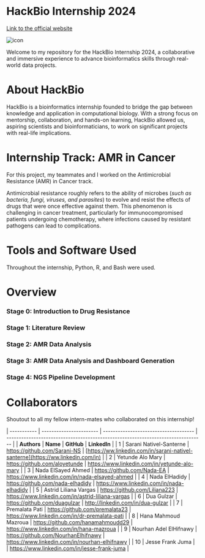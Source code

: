# HackBio Internship 2024

[Link to the official website](https://thehackbio.com/)

![icon](https://github.com/user-attachments/assets/e5898106-82fb-4b0b-b252-e50282ee5706)

Welcome to my repository for the HackBio Internship 2024, a collaborative and immersive experience to advance bioinformatics skills through real-world data projects.


# About HackBio

HackBio is a bioinformatics internship founded to bridge the gap between knowledge and application in computational biology. With a strong focus on mentorship, collaboration, and hands-on learning, HackBio allowed us, aspiring scientists and bioinformaticians, to work on significant projects with real-life implications.


# Internship Track: AMR in Cancer

For this project, my teammates and I worked on the Antimicrobial Resistance (AMR) in Cancer track.

Antimicrobial resistance roughly refers to the ability of microbes (_such as bacteria, fungi, viruses, and parasites_) to evolve and resist the effects of drugs that were once effective against them. This phenomenon is challenging in cancer treatment, particularly for immunocompromised patients undergoing chemotherapy, where infections caused by resistant pathogens can lead to complications.


# Tools and Software Used

Throughout the internship, Python, R, and Bash were used.


# Overview

### Stage 0: Introduction to Drug Resistance

### Stage 1: Literature Review

### Stage 2: AMR Data Analysis

### Stage 3: AMR Data Analysis and Dashboard Generation

### Stage 4: NGS Pipeline Development

# Collaborators

Shoutout to all my fellow intern-mates who collaborated on this internship!

| ----------- | ----------------------- | ------------------------------------- | -------------------------------------------------------------------------------- |
| **Authors** | **Name**                | **GitHub**                            | **LinkedIn**                                                                     |
| 1           | Sarani Nativel-Santerne | <https://github.com/Sarani-NS>        | [https://ww.linkedin.com/in/sarani-nativel-santerne](https://ww.linkedin.com/in) |
| 2           | Yetunde Alo Mary        | <https://github.com/aloyetunde>       | <https://www.linkedin.com/in/yetunde-alo-mary>                                   |
| 3           | Nada ElSayed Ahmed      | <https://github.com/Nada-EA>          | <https://www.linkedin.com/in/nada-elsayed-ahmed>                                 |
| 4           | Nada ElHadidy           | <https://github.com/nada-elhadidy>    | <https://www.linkedin.com/in/nada-elhadidy>                                      |
| 5           | Astrid Liliana Vargas   | <https://github.com/Liliana223>       | <https://www.linkedin.com/in/astrid-liliana-vargas>                              |
| 6           | Dua Gulzar              | <https://github.com/duagulzar>        | <http://linkedin.com/in/dua-gulzar>                                              |
| 7           | Premalata Pati          | <https://github.com/premalata23>      | <https://www.linkedin.com/in/dr-premalata-pati>                                  |
| 8           | Hana Mahmoud Mazroua    | <https://github.com/hanamahmoudd29>   | <https://www.linkedin.com/in/hana-mazroua>                                       |
| 9           | Nourhan Adel ElHifnawy  | <https://github.com/NourhanElhifnawy> | <https://www.linkedin.com/in/nourhan-elhifnawy>                                  |
| 10          | Jesse Frank Juma        |                                       | <https://www.linkedin.com/in/jesse-frank-juma>                                   |


 
